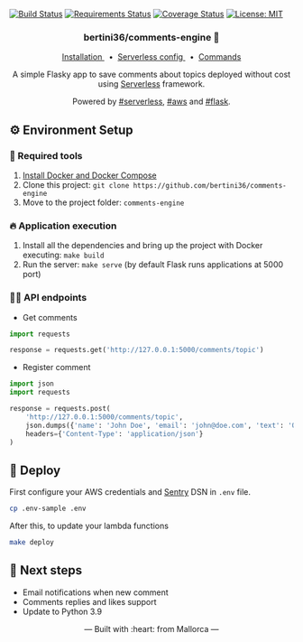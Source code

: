 [![Build Status](https://travis-ci.org/bertini36/comments-engine.svg?branch=master)](https://travis-ci.org/bertini36/comments-engine)
[![Requirements Status](https://requires.io/github/bertini36/comments-engine/requirements.svg?branch=master)](https://requires.io/github/bertini36/comments-engine/requirements/?branch=master)
[![Coverage Status](https://coveralls.io/repos/github/bertini36/comments-engine/badge.svg?branch=master)](https://coveralls.io/github/bertini36/comments-engine?branch=master)
[![License: MIT](https://img.shields.io/badge/License-MIT-blue.svg)](https://opensource.org/licenses/MIT)

<h3 align="center">
    bertini36/comments-engine 🙊
</h3>
<p align="center">
  <a href="#-environment-setup" target="_blank">
    Installation
  </a>&nbsp;&nbsp;•&nbsp;
  <a href="https://github.com/bertini36/comments-engine/blob/master/serverless.yml" target="_blank">
    Serverless config
  </a>&nbsp;&nbsp;•&nbsp;
  <a href="https://github.com/bertini36/comments-engine/blob/master/Makefile" target="_blank">
    Commands
  </a>
</p>
<p align="center">
A simple Flasky app to save comments about topics deployed without cost using
<a href="https://www.serverless.com/" target="_blank">Serverless</a> framework.
</p>
<p align="center">
Powered by <a href="https://www.serverless.com/" target="_blank">#serverless</a>,
<a href="https://aws.amazon.com/" target="_blank">#aws</a> and
 <a href="https://flask.palletsprojects.com/en/1.1.x/" target="_blank">#flask</a>.
</p>

## ⚙️ Environment Setup

### 🐳 Required tools

1. [Install Docker and Docker Compose](https://www.docker.com/get-started)
2. Clone this project: `git clone https://github.com/bertini36/comments-engine`
3. Move to the project folder: `comments-engine`

### 🔥 Application execution

1. Install all the dependencies and bring up the project with Docker executing: `make build`
2. Run the server: `make serve` (by default Flask runs applications at 5000 port)

### 👩‍💻 API endpoints
* Get comments
```python
import requests

response = requests.get('http://127.0.0.1:5000/comments/topic')
```
* Register comment
```python
import json
import requests

response = requests.post(
    'http://127.0.0.1:5000/comments/topic',
    json.dumps({'name': 'John Doe', 'email': 'john@doe.com', 'text': 'Ouh mama'}),
    headers={'Content-Type': 'application/json'}
)
```


## 🚀 Deploy

First configure your AWS credentials and [Sentry](https://sentry.io/) DSN in `.env` file.
```bash
cp .env-sample .env
```

After this, to update your lambda functions
```bash
make deploy
```

## 🚩 Next steps
* Email notifications when new comment
* Comments replies and likes support
* Update to Python 3.9

<p align="center">&mdash; Built with :heart: from Mallorca &mdash;</p>

